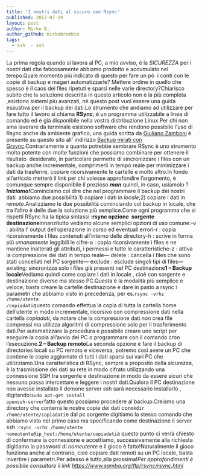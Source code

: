 ```yaml
---
title: 'I nostri dati al sicuro con Rsync'
published: 2017-07-19
layout: post
author: Mirko B.
author_github: mirkobrombin
tags:
  - ssh  - ssh
---
```

La prima regola quando si lavora al PC, a mio avviso, è la <i>SICUREZZA</i> per i nostri dati che faticosamente abbiamo prodotto e accumulato nel tempo.Quale momento più indicato di questo per fare un pò&nbsp; i conti con le copie di backup e magari automatizzarle? Mettere ordine in quello che spesso è il caos dei files ripetuti e sparsi nelle varie directory?<span id="more-179"></span>Chiarisco subito che la soluzione descritta in questo articolo non è la più completa ,esistono sistemi più avanzati, nè questo post vuol essere una guida esaustiva per il backup dei dati.Lo strumento che andiamo ad utilizzare per fare tutto il lavoro si chiama <b>RSync</b>; è un programma utilizzabile a linea di comando ed è già disponibile nella vostra distribuzione Linux.Per chi non ama lavorare da terminale esistono software che rendono possibile l'uso di Rsync anche da ambiente grafico, una guida scritta da <a href="https://linuxhub.it/author/giuliano-zamboni/">Giuliano Zamboni</a> è presente su questo sito all' indirizzo <a href="https://linuxhub.it/2017/07/17/backup-mirati-con-grsync/">Backup mirati con Grsync</a>.Contrariamente a quanto potrebbe sembrare RSync è uno strumento molto potente con molte funzioni che possiamo combinare per ottenere il risultato&nbsp; desiderato, in particolare permette di sincronizzare i files con un backup anche incrementale, comprimerli in tempo reale per minimizzare i dati da trasferire, copiare ricorsivamente le cartelle e molto altro.In fondo all’articolo metterò il link per chi volesse approfondire l’argomento, è comunque sempre disponibile il prezioso <i><b>man</b></i> quindi, in caso, usiamolo ?<b><i></i></b><b><i>Iniziamo!</i></b>Cominciamo col dire che nel programmare il backup dei nostri dati&nbsp; abbiamo due possibilità:1) copiare i dati in <i>locale</i>;2) copiare i dati in <i>remoto</i>.Analizziamo le due possibilità cominciando col backup in locale, che tra l’altro è delle due la soluzione più semplice.Come ogni programma che si rispetti RSync ha la tipica sintassi :<b>rsync opzione&nbsp; sorgente&nbsp; destinazione</b>innanzitutto vediamo alcune semplici opzioni di uso comune:-v : abilita l’ output dell’operazione in corso ed eventuali errori-r : copia ricorsivamente i files contenuti all’interno delle directory-h : scrive in forma più <i>umanamente</i> leggibili le cifre-a : copia ricorsivamente i files e ne mantiene inalterati gli attributi, i permessi e tutte le caratteristiche-z : attiva la compressione dei dati in tempo reale— delete : cancella i files che sono stati concellati nel PC sorgente— exclude : esclude singoli tipi di files— existing: sincronizza solo i files già presenti nel PC destinazione<b>1 – Backup locale</b>Vediamo quindi come copiare i dati in locale , cioè con sorgente e destinazione diverse ma stesso PC.Questa è la modalità più semplice e veloce, basta creare la cartelle destinazione e dare in pasto a rsync i parametri che abbiamo visto in precedenza, per es.<code>rsync -vrhz /home/utente /copiadati</code>questo comando effettua la copia di tutta la cartella home dell’utente in modo incrementale, ricorsivo con compressione dati nella cartella <i>copiadati</i>, da notare che la compressione dati non crea file compressi ma utilizza algoritmi di compressione solo per il trasferimento dati.Per automatizzare la procedura è possibile creare uno script per eseguire la copia all’avvio del PC o programmare con il comando cron l’esecuzione.<b>2 – Backup remoto</b>La seconda opzione è fare il backup di directories locali su PC remoto e viceversa, potremo così avere un PC che contiene le copie aggiornate di tutti i dati sparsi sui vari PC che utilizziamo.Una caratteristica di RSync, sempre a proposito della sicurezza, è la trasmissione dei dati su rete in modo cifrato utilizzando una connessione SSH tra sorgente e destinazione in modo da essere sicuri che nessuno possa intercettare e leggere i nostri dati.Qualora il PC destinazione non avesse installato il demone server ssh sarà necessario installarlo , digitando:<code>sudo apt-get install openssh-server</code>fatto questo possiamo procedere al backup.Creiamo una directory che conterrà le nostre copie dei dati con<code>mkdir /home/utente/copiadati</code><code></code>e dal pc sorgente digitiamo la stesso comando che abbiamo visto nel primo caso ma specificando come destinazione il server ssh :<code>rsync -vrhz /home/utente&nbsp; nomeutente@ip_host:/home/utente/copiadati</code>a questo punto ci verrà chiesto di confermare la connessione e accettiamo, successivamente alla richiesta digitiamo la password di <i>nomeutente </i>e il gioco è fatto!Naturalmente il gioco funziona anche al contrario, cioè copiare dati remoti su un PC locale, basta invertire i parametri.Per adesso è tutto,alla prossima!<i>Per approfondimenti è possibile consultare il link <a href="https://www.samba.org/ftp/rsync/rsync.html" target="_blank" rel="noopener noreferrer">https://www.samba.org/ftp/rsync/rsync.html</a></i>